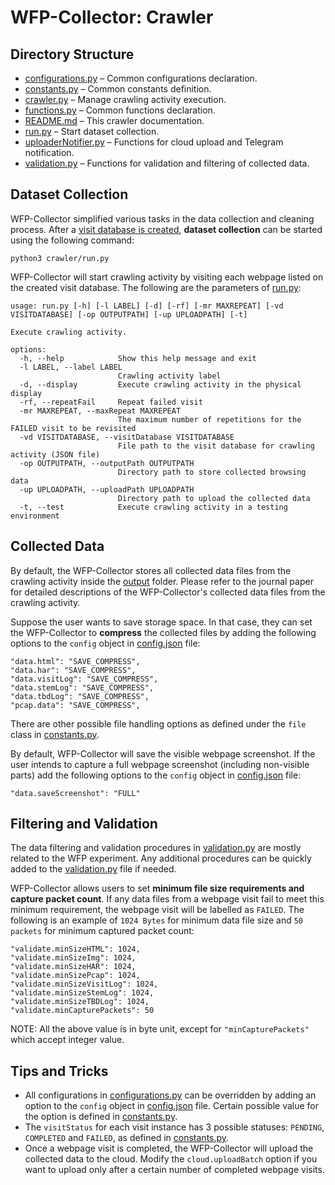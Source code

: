 # WFP-Collector: Crawler


## Directory Structure
* [configurations.py](configurations.py) – Common configurations declaration.
* [constants.py](constants.py) – Common constants definition.
* [crawler.py](crawler.py) – Manage crawling activity execution.
* [functions.py](functions.py) – Common functions declaration.
* [README.md](README.md) – This crawler documentation.
* [run.py](run.py) – Start dataset collection.
* [uploaderNotifier.py](uploaderNotifier.py) – Functions for cloud upload and Telegram notification.
* [validation.py](validation.py) – Functions for validation and filtering of collected data.


## Dataset Collection
WFP-Collector simplified various tasks in the data collection and cleaning process. After a [visit database is created](../database/), **dataset collection** can be started using the following command:

```
python3 crawler/run.py
```

WFP-Collector will start crawling activity by visiting each webpage listed on the created visit database. The following are the parameters of [run.py](run.py):


```
usage: run.py [-h] [-l LABEL] [-d] [-rf] [-mr MAXREPEAT] [-vd VISITDATABASE] [-op OUTPUTPATH] [-up UPLOADPATH] [-t]

Execute crawling activity.

options:
  -h, --help            Show this help message and exit
  -l LABEL, --label LABEL
                        Crawling activity label
  -d, --display         Execute crawling activity in the physical display
  -rf, --repeatFail     Repeat failed visit
  -mr MAXREPEAT, --maxRepeat MAXREPEAT
                        The maximum number of repetitions for the FAILED visit to be revisited
  -vd VISITDATABASE, --visitDatabase VISITDATABASE
                        File path to the visit database for crawling activity (JSON file)
  -op OUTPUTPATH, --outputPath OUTPUTPATH
                        Directory path to store collected browsing data
  -up UPLOADPATH, --uploadPath UPLOADPATH
                        Directory path to upload the collected data
  -t, --test            Execute crawling activity in a testing environment
```


## Collected Data
By default, the WFP-Collector stores all collected data files from the crawling activity inside the [output](../output/) folder. Please refer to the journal paper for detailed descriptions of the WFP-Collector's collected data files from the crawling activity.

Suppose the user wants to save storage space. In that case, they can set the WFP-Collector to **compress** the collected files by adding the following options to the `config` object in [config.json](../config.json) file:

```
"data.html": "SAVE_COMPRESS",
"data.har": "SAVE_COMPRESS",
"data.visitLog": "SAVE_COMPRESS",
"data.stemLog": "SAVE_COMPRESS",
"data.tbdLog": "SAVE_COMPRESS",
"pcap.data": "SAVE_COMPRESS",
```

There are other possible file handling options as defined under the `file` class in [constants.py](constants.py).

By default, WFP-Collector will save the visible webpage screenshot. If the user intends to capture a full webpage screenshot (including non-visible parts) add the following options to the `config` object in [config.json](../config.json) file: 

```
"data.saveScreenshot": "FULL"
```


## Filtering and Validation
The data filtering and validation procedures in [validation.py](validation.py) are mostly related to the WFP experiment. Any additional procedures can be quickly added to the [validation.py](validation.py) file if needed.

WFP-Collector allows users to set **minimum file size requirements and capture packet count**. If any data files from a webpage visit fail to meet this minimum requirement, the webpage visit will be labelled as `FAILED`. The following is an example of `1024 Bytes` for minimum data file size and `50 packets` for minimum captured packet count:

```
"validate.minSizeHTML": 1024,
"validate.minSizeImg": 1024,
"validate.minSizeHAR": 1024,
"validate.minSizePcap": 1024,
"validate.minSizeVisitLog": 1024,
"validate.minSizeStemLog": 1024,
"validate.minSizeTBDLog": 1024,
"validate.minCapturePackets": 50
```

NOTE: All the above value is in byte unit, except for `"minCapturePackets"` which accept integer value.


## Tips and Tricks
* All configurations in [configurations.py](configurations.py) can be overridden by adding an option to the `config` object in [config.json](../config.json) file. Certain possible value for the option is defined in [constants.py](constants.py).
* The `visitStatus` for each visit instance has 3 possible statuses: `PENDING`, `COMPLETED` and `FAILED`, as defined in [constants.py](constants.py).
* Once a webpage visit is completed, the WFP-Collector will upload the collected data to the cloud. Modify the `cloud.uploadBatch` option if you want to upload only after a certain number of completed webpage visits.

